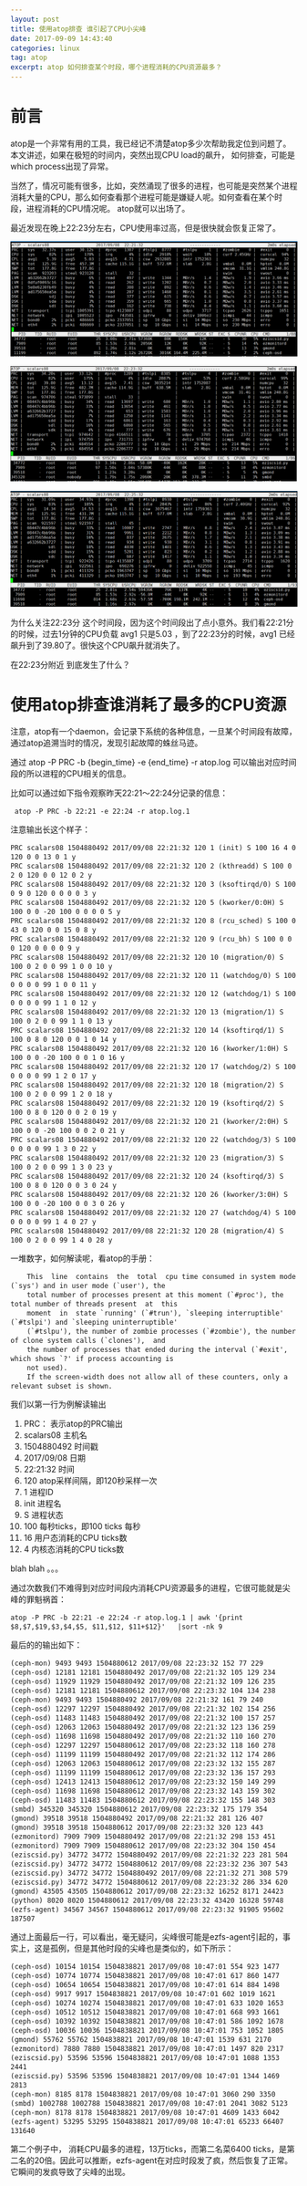```yaml
---
layout: post
title: 使用atop排查 谁引起了CPU小尖峰
date: 2017-09-09 14:43:40
categories: linux
tag: atop
excerpt: atop 如何排查某个时段，哪个进程消耗的CPU资源最多？
---
```


# 前言

atop是一个非常有用的工具，我已经记不清楚atop多少次帮助我定位到问题了。本文讲述，如果在极短的时间内，突然出现CPU load的飙升，
如何排查，可能是which process出现了异常。

当然了，情况可能有很多，比如，突然涌现了很多的进程，也可能是突然某个进程消耗大量的CPU，那么如何查看那个进程可能是嫌疑人呢。如何查看在某个时段，进程消耗的CPU情况呢。 atop就可以出场了。

最近发现在晚上22:23分左右，CPU使用率过高，但是很快就会恢复正常了。

![](/assets/LINUX/CPU_LOAD_PRE.png)

![](/assets/LINUX/CPU_LOAD_MID.png)

![](/assets/LINUX/CPU_LOAD_POST.png)


为什么关注22:23分 这个时间段，因为这个时间段出了点小意外。我们看22:21分的时候，过去1分钟的CPU负载 avg1 只是5.03 ，到了22:23分的时候，avg1 已经飙升到了39.80了。很快这个CPU飙升就消失了。

在22:23分附近 到底发生了什么？

# 使用atop排查谁消耗了最多的CPU资源 

注意，atop有一个daemon，会记录下系统的各种信息，一旦某个时间段有故障，通过atop追溯当时的情况，发现引起故障的蛛丝马迹。

通过 atop -P PRC  -b {begin_time} -e {end_time} -r atop.log 可以输出对应时间段的所以进程的CPU相关的信息。

比如可以通过如下指令观察昨天22:21～22:24分记录的信息：

```
 atop -P PRC -b 22:21 -e 22:24 -r atop.log.1
```

注意输出长这个样子：

```
PRC scalars08 1504880492 2017/09/08 22:21:32 120 1 (init) S 100 16 4 0 120 0 0 13 0 1 y
PRC scalars08 1504880492 2017/09/08 22:21:32 120 2 (kthreadd) S 100 0 2 0 120 0 0 12 0 2 y
PRC scalars08 1504880492 2017/09/08 22:21:32 120 3 (ksoftirqd/0) S 100 0 9 0 120 0 0 0 0 3 y
PRC scalars08 1504880492 2017/09/08 22:21:32 120 5 (kworker/0:0H) S 100 0 0 -20 100 0 0 0 0 5 y
PRC scalars08 1504880492 2017/09/08 22:21:32 120 8 (rcu_sched) S 100 0 43 0 120 0 0 15 0 8 y
PRC scalars08 1504880492 2017/09/08 22:21:32 120 9 (rcu_bh) S 100 0 0 0 120 0 0 0 0 9 y
PRC scalars08 1504880492 2017/09/08 22:21:32 120 10 (migration/0) S 100 0 2 0 0 99 1 0 0 10 y
PRC scalars08 1504880492 2017/09/08 22:21:32 120 11 (watchdog/0) S 100 0 0 0 0 99 1 0 0 11 y
PRC scalars08 1504880492 2017/09/08 22:21:32 120 12 (watchdog/1) S 100 0 0 0 0 99 1 1 0 12 y
PRC scalars08 1504880492 2017/09/08 22:21:32 120 13 (migration/1) S 100 0 2 0 0 99 1 1 0 13 y
PRC scalars08 1504880492 2017/09/08 22:21:32 120 14 (ksoftirqd/1) S 100 0 8 0 120 0 0 1 0 14 y
PRC scalars08 1504880492 2017/09/08 22:21:32 120 16 (kworker/1:0H) S 100 0 0 -20 100 0 0 1 0 16 y
PRC scalars08 1504880492 2017/09/08 22:21:32 120 17 (watchdog/2) S 100 0 0 0 0 99 1 2 0 17 y
PRC scalars08 1504880492 2017/09/08 22:21:32 120 18 (migration/2) S 100 0 2 0 0 99 1 2 0 18 y
PRC scalars08 1504880492 2017/09/08 22:21:32 120 19 (ksoftirqd/2) S 100 0 8 0 120 0 0 2 0 19 y
PRC scalars08 1504880492 2017/09/08 22:21:32 120 21 (kworker/2:0H) S 100 0 0 -20 100 0 0 2 0 21 y
PRC scalars08 1504880492 2017/09/08 22:21:32 120 22 (watchdog/3) S 100 0 0 0 0 99 1 3 0 22 y
PRC scalars08 1504880492 2017/09/08 22:21:32 120 23 (migration/3) S 100 0 2 0 0 99 1 3 0 23 y
PRC scalars08 1504880492 2017/09/08 22:21:32 120 24 (ksoftirqd/3) S 100 0 8 0 120 0 0 3 0 24 y
PRC scalars08 1504880492 2017/09/08 22:21:32 120 26 (kworker/3:0H) S 100 0 0 -20 100 0 0 3 0 26 y
PRC scalars08 1504880492 2017/09/08 22:21:32 120 27 (watchdog/4) S 100 0 0 0 0 99 1 4 0 27 y
PRC scalars08 1504880492 2017/09/08 22:21:32 120 28 (migration/4) S 100 0 2 0 0 99 1 4 0 28 y
```

一堆数字，如何解读呢，看atop的手册：

```
    This  line  contains  the  total  cpu time consumed in system mode (`sys') and in user mode (`user'), the
    total number of processes present at this moment (`#proc'), the total number of threads present  at  this
    moment  in  state `running' (`#trun'), `sleeping interruptible' (`#tslpi') and `sleeping uninterruptible'
    (`#tslpu'), the number of zombie processes (`#zombie'), the number of clone system calls (`clones'),  and
    the number of processes that ended during the interval (`#exit', which shows `?' if process accounting is
    not used).
    If the screen-width does not allow all of these counters, only a relevant subset is shown.
```

我们以第一行为例解读输出

1. PRC： 表示atop的PRC输出
2. scalars08	     主机名
3. 1504880492     时间戳
4. 2017/09/08     日期
5. 22:21:32       时间
6. 120            atop采样间隔，即120秒采样一次
7. 1              进程ID
8. init					进程名
9. S						进程状态
10. 100           每秒ticks，即100 ticks 每秒
11. 16            用户态消耗的CPU ticks数
12. 4             内核态消耗的CPU ticks数

blah blah 。。。

通过次数我们不难得到对应时间段内消耗CPU资源最多的进程，它很可能就是尖峰的罪魁祸首：

```
atop -P PRC -b 22:21 -e 22:24 -r atop.log.1 | awk '{print $8,$7,$19,$3,$4,$5, $11,$12, $11+$12}'   |sort -nk 9
```

最后的的输出如下：

```
(ceph-mon) 9493 9493 1504880612 2017/09/08 22:23:32 152 77 229
(ceph-osd) 12181 12181 1504880492 2017/09/08 22:21:32 105 129 234
(ceph-osd) 11929 11929 1504880492 2017/09/08 22:21:32 109 126 235
(ceph-osd) 12181 12181 1504880612 2017/09/08 22:23:32 104 134 238
(ceph-mon) 9493 9493 1504880492 2017/09/08 22:21:32 161 79 240
(ceph-osd) 12297 12297 1504880492 2017/09/08 22:21:32 102 154 256
(ceph-osd) 11483 11483 1504880492 2017/09/08 22:21:32 100 157 257
(ceph-osd) 12063 12063 1504880492 2017/09/08 22:21:32 123 136 259
(ceph-osd) 11698 11698 1504880492 2017/09/08 22:21:32 110 160 270
(ceph-osd) 12297 12297 1504880612 2017/09/08 22:23:32 118 160 278
(ceph-osd) 11199 11199 1504880492 2017/09/08 22:21:32 112 174 286
(ceph-osd) 12063 12063 1504880612 2017/09/08 22:23:32 132 155 287
(ceph-osd) 11199 11199 1504880612 2017/09/08 22:23:32 136 157 293
(ceph-osd) 12413 12413 1504880612 2017/09/08 22:23:32 150 149 299
(ceph-osd) 11698 11698 1504880612 2017/09/08 22:23:32 143 159 302
(ceph-osd) 11483 11483 1504880612 2017/09/08 22:23:32 155 148 303
(smbd) 345320 345320 1504880612 2017/09/08 22:23:32 175 179 354
(gmond) 39518 39518 1504880492 2017/09/08 22:21:32 281 126 407
(gmond) 39518 39518 1504880612 2017/09/08 22:23:32 320 123 443
(ezmonitord) 7909 7909 1504880492 2017/09/08 22:21:32 298 153 451
(ezmonitord) 7909 7909 1504880612 2017/09/08 22:23:32 304 150 454
(eziscsid.py) 34772 34772 1504880492 2017/09/08 22:21:32 223 281 504
(eziscsid.py) 34772 34772 1504880612 2017/09/08 22:23:32 236 307 543
(eziscsid.py) 34772 34772 1504880492 2017/09/08 22:21:32 271 308 579
(eziscsid.py) 34772 34772 1504880612 2017/09/08 22:23:32 286 334 620
(gmond) 43505 43505 1504880612 2017/09/08 22:23:32 16252 8171 24423
(python) 8020 8020 1504880612 2017/09/08 22:23:32 43420 16328 59748
(ezfs-agent) 34567 34567 1504880612 2017/09/08 22:23:32 91905 95602 187507
```
通过上面最后一行，可以看出，毫无疑问，尖峰很可能是ezfs-agent引起的，事实上，这是孤例，但是其他时段的尖峰也是类似的，如下所示：

```
(ceph-osd) 10154 10154 1504838821 2017/09/08 10:47:01 554 923 1477
(ceph-osd) 10774 10774 1504838821 2017/09/08 10:47:01 617 860 1477
(ceph-osd) 10654 10654 1504838821 2017/09/08 10:47:01 614 884 1498
(ceph-osd) 9917 9917 1504838821 2017/09/08 10:47:01 602 1019 1621
(ceph-osd) 10274 10274 1504838821 2017/09/08 10:47:01 633 1020 1653
(ceph-osd) 10512 10512 1504838821 2017/09/08 10:47:01 668 993 1661
(ceph-osd) 10392 10392 1504838821 2017/09/08 10:47:01 586 1092 1678
(ceph-osd) 10036 10036 1504838821 2017/09/08 10:47:01 753 1052 1805
(gmond) 55762 55762 1504838821 2017/09/08 10:47:01 1539 631 2170
(ezmonitord) 7880 7880 1504838821 2017/09/08 10:47:01 1497 820 2317
(eziscsid.py) 53596 53596 1504838821 2017/09/08 10:47:01 1088 1353 2441
(eziscsid.py) 53596 53596 1504838821 2017/09/08 10:47:01 1344 1469 2813
(ceph-mon) 8185 8178 1504838821 2017/09/08 10:47:01 3060 290 3350
(smbd) 1002788 1002788 1504838821 2017/09/08 10:47:01 2041 3082 5123
(ceph-mon) 8178 8178 1504838821 2017/09/08 10:47:01 4609 1433 6042
(ezfs-agent) 53295 53295 1504838821 2017/09/08 10:47:01 65233 66407 131640

```

第二个例子中， 消耗CPU最多的进程，13万ticks，而第二名菜6400 ticks，是第二名的20倍。因此可以推断，ezfs-agent在对应时段发了疯，然后恢复了正常。它瞬间的发疯导致了尖峰的出现。